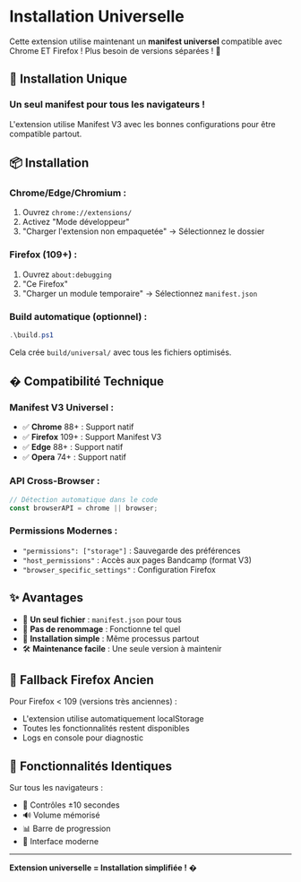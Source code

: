 # Installation Universelle

Cette extension utilise maintenant un **manifest universel** compatible avec Chrome ET Firefox !
Plus besoin de versions séparées ! 🎉

## 🚀 Installation Unique

### Un seul manifest pour tous les navigateurs !

L'extension utilise Manifest V3 avec les bonnes configurations pour être compatible partout.

## 📦 Installation

### Chrome/Edge/Chromium :
1. Ouvrez `chrome://extensions/`
2. Activez "Mode développeur"
3. "Charger l'extension non empaquetée" → Sélectionnez le dossier

### Firefox (109+) :
1. Ouvrez `about:debugging`
2. "Ce Firefox"
3. "Charger un module temporaire" → Sélectionnez `manifest.json`

### Build automatique (optionnel) :
```powershell
.\build.ps1
```
Cela crée `build/universal/` avec tous les fichiers optimisés.

## � Compatibilité Technique

### Manifest V3 Universel :
- ✅ **Chrome** 88+ : Support natif
- ✅ **Firefox** 109+ : Support Manifest V3  
- ✅ **Edge** 88+ : Support natif
- ✅ **Opera** 74+ : Support natif

### API Cross-Browser :
```javascript
// Détection automatique dans le code
const browserAPI = chrome || browser;
```

### Permissions Modernes :
- `"permissions": ["storage"]` : Sauvegarde des préférences
- `"host_permissions"` : Accès aux pages Bandcamp (format V3)
- `"browser_specific_settings"` : Configuration Firefox

## ✨ Avantages

- 🎯 **Un seul fichier** : `manifest.json` pour tous
- 🔄 **Pas de renommage** : Fonctionne tel quel
- 🚀 **Installation simple** : Même processus partout
- 🛠️ **Maintenance facile** : Une seule version à maintenir

## 🐛 Fallback Firefox Ancien

Pour Firefox < 109 (versions très anciennes) :
- L'extension utilise automatiquement localStorage
- Toutes les fonctionnalités restent disponibles
- Logs en console pour diagnostic

## 🎵 Fonctionnalités Identiques

Sur tous les navigateurs :
- 🎵 Contrôles ±10 secondes
- 🔊 Volume mémorisé
- 📊 Barre de progression
- 🎨 Interface moderne

---

**Extension universelle = Installation simplifiée !** �
